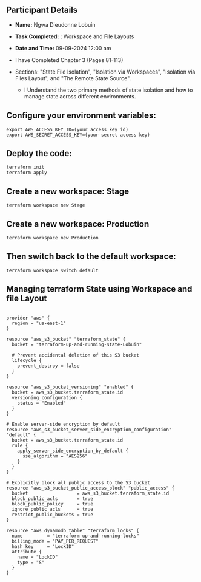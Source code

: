 ## Participant Details
- **Name:** Ngwa Dieudonne Lobuin
- **Task Completed:** : Workspace and File Layouts
- **Date and Time:** 09-09-2024 12:00 am

- I have Completed Chapter 3 (Pages 81-113)
- Sections: "State File Isolation", "Isolation via Workspaces", "Isolation via Files Layout", and "The Remote State Source".
   - I Understand the two primary methods of state isolation and how to manage state across different environments.

## Configure your environment variables:

```
export AWS_ACCESS_KEY_ID=(your access key id)
export AWS_SECRET_ACCESS_KEY=(your secret access key)
```
## Deploy the code:
```hcl
terraform init
terraform apply
```
## Create a new workspace: Stage

```
terraform workspace new Stage
```

## Create a new workspace: Production

```
terraform workspace new Production
```

## Then switch back to the default workspace:

```
terraform workspace switch default
```



## Managing terraform State using Workspace and file Layout



```hcl

provider "aws" {
  region = "us-east-1"
}

resource "aws_s3_bucket" "terraform_state" {
  bucket = "terraform-up-and-running-state-Lobuin"
  
  # Prevent accidental deletion of this S3 bucket
  lifecycle {
    prevent_destroy = false
  }
}

resource "aws_s3_bucket_versioning" "enabled" {
  bucket = aws_s3_bucket.terraform_state.id
  versioning_configuration {
    status = "Enabled"
  }
}

# Enable server-side encryption by default
resource "aws_s3_bucket_server_side_encryption_configuration" "default" {
  bucket = aws_s3_bucket.terraform_state.id
  rule {
    apply_server_side_encryption_by_default {
      sse_algorithm = "AES256"
    }
  }
}

# Explicitly block all public access to the S3 bucket
resource "aws_s3_bucket_public_access_block" "public_access" {
  bucket                  = aws_s3_bucket.terraform_state.id
  block_public_acls       = true
  block_public_policy     = true
  ignore_public_acls      = true
  restrict_public_buckets = true
}

resource "aws_dynamodb_table" "terraform_locks" {
  name         = "terraform-up-and-running-locks"
  billing_mode = "PAY_PER_REQUEST"
  hash_key     = "LockID"
  attribute {
    name = "LockID"
    type = "S"
  }
}
```
